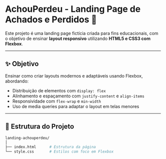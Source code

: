 # AchouPerdeu - Landing Page de Achados e Perdidos 🧡

Este projeto é uma landing page fictícia criada para fins educacionais, com o objetivo de ensinar **layout responsivo** utilizando **HTML5 e CSS3 com Flexbox**.

---

## ✨ Objetivo

Ensinar como criar layouts modernos e adaptáveis usando Flexbox, abordando:
- Distribuição de elementos com `display: flex`
- Alinhamento e espaçamento com `justify-content` e `align-items`
- Responsividade com `flex-wrap` e `min-width`
- Uso de media queries para adaptar o layout em telas menores

---

## 🧱 Estrutura do Projeto

```bash
landing-achouperdeu/
│
├── index.html      # Estrutura da página
└── style.css       # Estilos com foco em Flexbox
